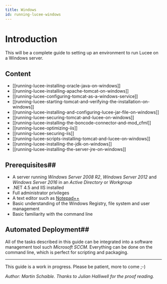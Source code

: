 ```yaml
---
title: Windows
id: running-lucee-windows
---
```


# Introduction

This will be a complete guide to setting up an environment to run Lucee on a Windows server.

## Content ##

* [[running-lucee-installing-oracle-java-on-windows]]
* [[running-lucee-installing-apache-tomcat-on-windows]]
* [[running-lucee-configuring-tomcat-as-a-windows-service]]
* [[running-lucee-starting-tomcat-and-verifying-the-installation-on-windows]]
* [[running-lucee-installing-and-configuring-lucee-jar-file-on-windows]]
* [[running-lucee-securing-tomcat-and-lucee-on-windows]]
* [[running-lucee-installing-the-boncode-connector-and-mod_cfml]]
* [[running-lucee-optimizing-iis]]
* [[running-lucee-securing-iis]]
* [[running-lucee-scripts-installing-tomcat-and-lucee-on-windows]]
* [[running-lucee-installing-the-jdk-on-windows]]
* [[running-lucee-installing-the-server-jre-on-windows]]

## Prerequisites##
* A server running *Windows Server 2008 R2*, *Windows Server 2012*  and *Windows Server 2016* in an *Active Directory* or *Workgroup*
* .NET 4.5 and IIS installed
* Full administrator privileges
* A text editor such as [Notepad++](http://notepad-plus-plus.org/)
* Basic understanding of the Windows Registry, file system and user management
* Basic familiarity with the command line

## Automated Deployment##
All of the tasks described in this guide can be integrated into a software management tool such *Microsoft SCCM*. Everything can be done on the command line, which is perfect for scripting and packaging.

- - -
This guide is a work in progress. Please be patient, more to come ;-)

*Author: Martin Schaible. Thanks to Julian Halliwell for the proof reading.*
